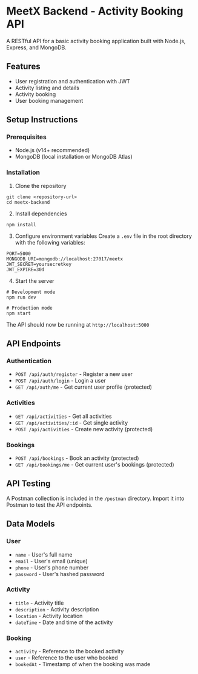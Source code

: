 # MeetX Backend - Activity Booking API

A RESTful API for a basic activity booking application built with Node.js, Express, and MongoDB.

## Features

- User registration and authentication with JWT
- Activity listing and details
- Activity booking
- User booking management

## Setup Instructions

### Prerequisites

- Node.js (v14+ recommended)
- MongoDB (local installation or MongoDB Atlas)

### Installation

1. Clone the repository
```
git clone <repository-url>
cd meetx-backend
```

2. Install dependencies
```
npm install
```

3. Configure environment variables
Create a `.env` file in the root directory with the following variables:
```
PORT=5000
MONGODB_URI=mongodb://localhost:27017/meetx
JWT_SECRET=yoursecretkey
JWT_EXPIRE=30d
```

4. Start the server
```
# Development mode
npm run dev

# Production mode
npm start
```

The API should now be running at `http://localhost:5000`

## API Endpoints

### Authentication
- `POST /api/auth/register` - Register a new user
- `POST /api/auth/login` - Login a user
- `GET /api/auth/me` - Get current user profile (protected)

### Activities
- `GET /api/activities` - Get all activities
- `GET /api/activities/:id` - Get single activity
- `POST /api/activities` - Create new activity (protected)

### Bookings
- `POST /api/bookings` - Book an activity (protected)
- `GET /api/bookings/me` - Get current user's bookings (protected)

## API Testing

A Postman collection is included in the `/postman` directory. Import it into Postman to test the API endpoints.

## Data Models

### User
- `name` - User's full name
- `email` - User's email (unique)
- `phone` - User's phone number
- `password` - User's hashed password

### Activity
- `title` - Activity title
- `description` - Activity description
- `location` - Activity location
- `dateTime` - Date and time of the activity

### Booking
- `activity` - Reference to the booked activity
- `user` - Reference to the user who booked
- `bookedAt` - Timestamp of when the booking was made 